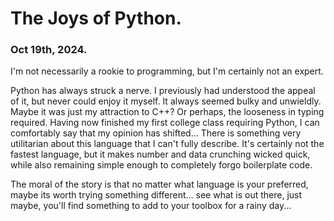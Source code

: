 # The Joys of Python.
### Oct 19th, 2024.
I'm not necessarily a rookie to programming, but I'm certainly not an expert. 

Python has always struck a nerve. I previously had understood the appeal of it, but never could enjoy it myself. It always seemed bulky and unwieldly. Maybe it was just my attraction to C++? Or perhaps, the looseness in typing required. Having now finished my first college class requiring Python, I can comfortably say that my opinion has shifted... There is something very utilitarian about this language that I can't fully describe. It's certainly not the fastest language, but it makes number and data crunching wicked quick, while also remaining simple enough to completely forgo boilerplate code. 

The moral of the story is that no matter what language is your preferred, maybe its worth trying something different... see what is out there, just maybe, you'll find something to add to your toolbox for a rainy day...